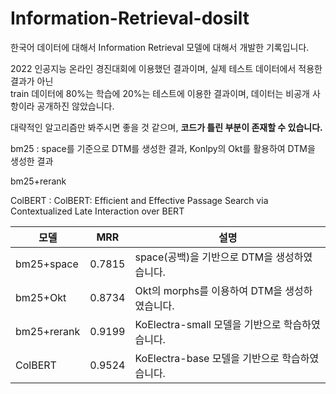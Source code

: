# Information-Retrieval-dosilt

한국어 데이터에 대해서 Information Retrieval 모델에 대해서 개발한 기록입니다. 

2022 인공지능 온라인 경진대회에 이용했던 결과이며, 실제 테스트 데이터에서 적용한 결과가 아닌  
train 데이터에 80%는 학습에 20%는 테스트에 이용한 결과이며, 데이터는 비공개 사항이라 공개하진 않았습니다. 

대략적인 알고리즘만 봐주시면 좋을 것 같으며, **코드가 틀린 부분이 존재할 수 있습니다.**

bm25 : space를 기준으로 DTM를 생성한 결과, Konlpy의 Okt를 활용하여 DTM을 생성한 결과 

bm25+rerank 

ColBERT : ColBERT: Efficient and Effective Passage Search via Contextualized Late Interaction over BERT  

|모델|MRR|설명|
|------|---|---|
|bm25+space|0.7815|space(공백)을 기반으로 DTM을 생성하였습니다.|
|bm25+Okt|0.8734|Okt의 morphs를 이용하여 DTM을 생성하였습니다.|
|bm25+rerank|0.9199|KoElectra-small 모델을 기반으로 학습하였습니다.|
|ColBERT|0.9524|KoElectra-base 모델을 기반으로 학습하였습니다.|
